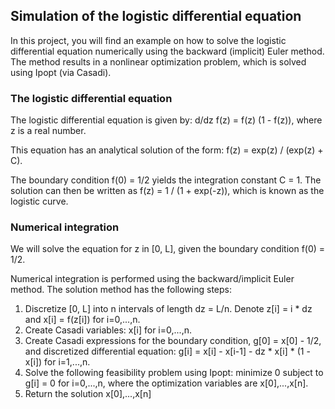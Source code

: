 ## Simulation of the logistic differential equation

In this project, you will find an example on how to solve the logistic differential equation numerically using the 
backward (implicit) Euler method. The method results in a nonlinear optimization problem, which is solved using Ipopt 
(via Casadi). 

### The logistic differential equation
The logistic differential equation is given by:
d/dz f(z) = f(z) (1 - f(z)),
where z is a real number.

This equation has an analytical solution of the form: 
f(z) = exp(z) / (exp(z) + C).

The boundary condition f(0) = 1/2 yields the integration constant C = 1. 
The solution can then be written as f(z) = 1 / (1 + exp(-z)), which is known as the logistic curve.

### Numerical integration
We will solve the equation for z in [0, L], given the boundary condition f(0) = 1/2.

Numerical integration is performed using the backward/implicit Euler method. The solution method has the following steps: 
1. Discretize [0, L] into n intervals of length dz = L/n. Denote z[i] = i * dz and x[i] = f(z[i]) for i=0,...,n. 
2. Create Casadi variables: x[i] for i=0,...,n. 
3. Create Casadi expressions for the boundary condition, g[0] = x[0] - 1/2, and discretized differential equation: g[i] = x[i] - x[i-1] - dz * x[i] * (1 - x[i]) for i=1,...,n.
4. Solve the following feasibility problem using Ipopt: minimize 0 subject to g[i] = 0 for i=0,...,n, where the optimization variables are x[0],...,x[n].
5. Return the solution x[0],...,x[n]
